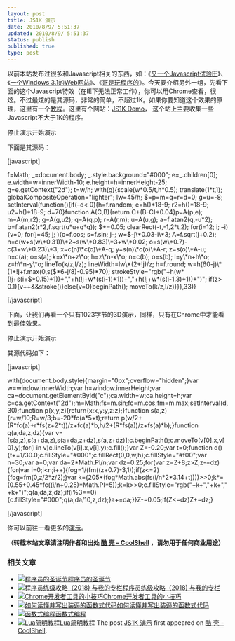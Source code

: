 ```yaml
---
layout: post
title: JS1K 演示
date: 2010/8/9/ 5:51:37
updated: 2010/8/9/ 5:51:37
status: publish
published: true
type: post
---
```


以前本站发布过很多和Javascript相关的东西，如：《[又一个Javascript试验田](https://coolshell.cn/articles/2276.html)》、《[一个Windows 3.1的Web网站](https://coolshell.cn/articles/2065.html)》、《[哥是玩程序的](https://coolshell.cn/articles/1932.html)》。今天要介绍另外一组，先看下面的这个Javascript特效（在IE下无法正常工作），你可以用Chrome查看，很炫。不过最炫的是其源码，非常的简单，不超过1K。如果你要知道这个效果的原理，这里有一个[教程](http://acko.net/blog/js1k-demo-the-making-of)。这里有个网站：[JS1K Demo](http://js1k.com/)， 这个站上主要收集一些Javascript不大于1K的程序。


  
   

停止演示开始演示


下面是其源码：  




[javascript]  

f=Math; \_=document.body; \_.style.background="#000"; e=\_.children[0]; e.width=w=innerWidth-10; e.height=h=innerHeight-25; g=e.getContext("2d"); t=w/h; with(g){scale(w\*0.5/t,h\*0.5); translate(1\*t,1); globalCompositeOperation="lighter"; lw=45/h; $=p=m=q=r=d=0; g=u=-8; setInterval(function(){if(–d< 0){h=f.random; e=h()\*18-9; r2=h()\*18-9; u2=h()\*18-9; d=70}function A(C,B){return C+(B-C)\*0.04}p=A(p,e); m=A(m,r2); g=A(g,u2); q=A(q,p); r=A(r,m); u=A(u,g); a=f.atan2(q,-u\*2); b=f.atan2(r\*2,f.sqrt(u\*u+q\*q)); $+=0.05; clearRect(-t,-1,2\*t,2); for(i=12; i; –i){v=0; for(j=45; j; ){c=f.cos; s=f.sin; j–; w=$-j\*0.03-i\*3; A=f.sqrt(j+0.2); n=c(w+s(w\*0.31))\*2+s(w\*0.83)\*3+w\*0.02; o=s(w\*0.7)-c(3+w\*0.23)\*3; x=c(n)\*c(o)\*A-q; y=s(n)\*c(o)\*A-r; z=s(o)\*A-u; n=c(a); o=s(a); k=x\*n+z\*o; h=z\*n-x\*o; n=c(b); o=s(b); l=y\*n+h\*o; z=h\*n-y\*o; lineTo(k/z,l/z); lineWidth=lw\*(2+!j)/z; h=f.round; w=h(60-j)\*(1+!j+f.max(0,s($\*6-j/8)-0.95)\*70); strokeStyle="rgb("+h(w\*(!j+s(i+$\*0.15)+1))+","+h(!j+w\*(s(i-1)+1))+","+h(!j+w\*(s(i-1.3)+1))+")"; if(z> 0.1){v++&&stroke()}else{v=0}beginPath(); moveTo(k/z,l/z)}}},33)}  

[/javascript]


下面，让我们再看一个只有1023字节的3D演示，同样，只有在Chrome中才能看到最佳效果。


  
   

停止演示开始演示


其源代码如下：


[javascript]  

with(document.body.style){margin="0px";overflow="hidden";}var w=window.innerWidth;var h=window.innerHeight;var ca=document.getElementById("c");ca.width=w;ca.height=h;var c=ca.getContext("2d");m=Math;fs=m.sin;fc=m.cos;fm=m.max;setInterval(d,30);function p(x,y,z){return{x:x,y:y,z:z};}function s(a,z){r=w/10;R=w/3;b=-20\*fc(a\*5+t);return p(w/2+(R\*fc(a)+r\*fs(z+2\*t))/z+fc(a)\*b,h/2+(R\*fs(a))/z+fs(a)\*b);}function q(a,da,z,dz){var v=[s(a,z),s(a+da,z),s(a+da,z+dz),s(a,z+dz)];c.beginPath();c.moveTo(v[0].x,v[0].y);for(i in v)c.lineTo(v[i].x,v[i].y);c.fill();}var Z=-0.20;var t=0;function d(){t+=1/30.0;c.fillStyle="#000";c.fillRect(0,0,w,h);c.fillStyle="#f00";var n=30;var a=0;var da=2\*Math.PI/n;var dz=0.25;for(var z=Z+8;z>Z;z-=dz){for(var i=0;i<n;i++){fog=1/(fm((z+0.7)-3,1));if(z<=2){fog=fm(0,z/2\*z/2);}var k=(205\*(fog\*Math.abs(fs(i/n\*2\*3.14+t))))>>0;k\*=(0.55+0.45\*fc((i/n+0.25)\*Math.PI\*5));k=k>>0;c.fillStyle="rgb("+k+","+k+","+k+")";q(a,da,z,dz);if(i%3==0){c.fillStyle="#000";q(a,da/10,z,dz);}a+=da;}}Z-=0.05;if(Z<=dz)Z+=dz;}  

[/javascript]


你可以前往一看更多的[演示](http://js1k.com/demos)。



**（转载本站文章请注明作者和出处 [酷 壳 – CoolShell](https://coolshell.cn/) ，请勿用于任何商业用途）**



### 相关文章

* [![程序员的圣诞节](https://coolshell.cn/wp-content/uploads/2010/12/arbol_0-150x150.jpg)](https://coolshell.cn/articles/3429.html)[程序员的圣诞节](https://coolshell.cn/articles/3429.html)
* [![程序员练级攻略（2018)  与我的专栏](https://coolshell.cn/wp-content/uploads/2018/05/300x262-150x150.jpg)](https://coolshell.cn/articles/18360.html)[程序员练级攻略（2018) 与我的专栏](https://coolshell.cn/articles/18360.html)
* [![Chrome开发者工具的小技巧](https://coolshell.cn/wp-content/uploads/2017/01/pretty-code-150x150.gif)](https://coolshell.cn/articles/17634.html)[Chrome开发者工具的小技巧](https://coolshell.cn/articles/17634.html)
* [![如何读懂并写出装逼的函数式代码](https://coolshell.cn/wp-content/uploads/2016/10/drawing-recursive-150x150.jpg)](https://coolshell.cn/articles/17524.html)[如何读懂并写出装逼的函数式代码](https://coolshell.cn/articles/17524.html)
* [![函数式编程](https://coolshell.cn/wp-content/uploads/2013/12/yoda-lambda-150x150.png)](https://coolshell.cn/articles/10822.html)[函数式编程](https://coolshell.cn/articles/10822.html)
* [![Lua简明教程](https://coolshell.cn/wp-content/uploads/2013/12/lua-150x150.gif)](https://coolshell.cn/articles/10739.html)[Lua简明教程](https://coolshell.cn/articles/10739.html)
The post [JS1K 演示](https://coolshell.cn/articles/2785.html) first appeared on [酷 壳 - CoolShell](https://coolshell.cn).